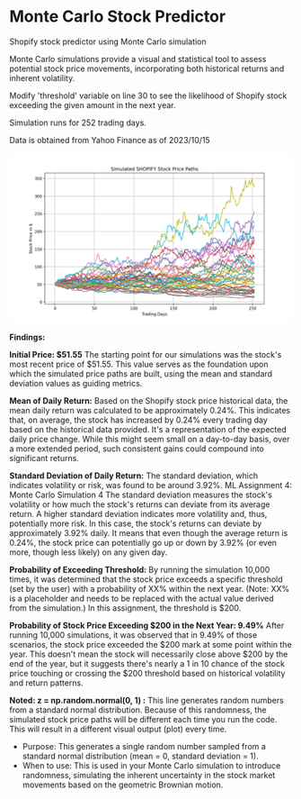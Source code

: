# Monte Carlo Stock Predictor
Shopify stock predictor using Monte Carlo simulation

Monte Carlo simulations provide a visual and statistical tool to assess potential stock price
movements, incorporating both historical returns and inherent volatility.

Modify 'threshold' variable on line 30 to see the likelihood of Shopify stock exceeding the given amount in the next year.

Simulation runs for 252 trading days.

Data is obtained from Yahoo Finance as of 2023/10/15

![Stock prediction chart](SHOP.png)

**Findings:**

**Initial Price: $51.55** The starting point for our simulations was the stock's most recent price of $51.55. This value
serves as the foundation upon which the simulated price paths are built, using the mean and
standard deviation values as guiding metrics.

**Mean of Daily Return:** Based on the Shopify stock price historical data, the mean daily
return was calculated to be approximately 0.24%.
This indicates that, on average, the stock has increased by 0.24% every trading day based on the
historical data provided. It's a representation of the expected daily price change. While this might
seem small on a day-to-day basis, over a more extended period, such consistent gains could
compound into significant returns.

**Standard Deviation of Daily Return:** The standard deviation, which indicates volatility or
risk, was found to be around 3.92%.
ML Assignment 4: Monte Carlo Simulation 4
The standard deviation measures the stock's volatility or how much the stock's returns can
deviate from its average return. A higher standard deviation indicates more volatility and, thus,
potentially more risk. In this case, the stock's returns can deviate by approximately 3.92% daily.
It means that even though the average return is 0.24%, the stock price can potentially go up or
down by 3.92% (or even more, though less likely) on any given day.

**Probability of Exceeding Threshold:** By running the simulation 10,000 times, it was
determined that the stock price exceeds a specific threshold (set by the user) with a
probability of XX% within the next year. (Note: XX% is a placeholder and needs to be
replaced with the actual value derived from the simulation.) In this assignment, the threshold
is $200.

**Probability of Stock Price Exceeding $200 in the Next Year: 9.49%**
After running 10,000 simulations, it was observed that in 9.49% of those scenarios, the stock
price exceeded the $200 mark at some point within the year. This doesn't mean the stock will
necessarily close above $200 by the end of the year, but it suggests there's nearly a 1 in 10
chance of the stock price touching or crossing the $200 threshold based on historical volatility
and return patterns.


**Noted: z = np.random.normal(0, 1) :**
This line generates random numbers from a standard normal distribution. Because of this
randomness, the simulated stock price paths will be different each time you run the code. This
will result in a different visual output (plot) every time.
* Purpose: This generates a single random number sampled from a standard normal
  distribution (mean = 0, standard deviation = 1).
* When to use: This is used in your Monte Carlo simulation to introduce randomness,
  simulating the inherent uncertainty in the stock market movements based on the geometric
  Brownian motion.
